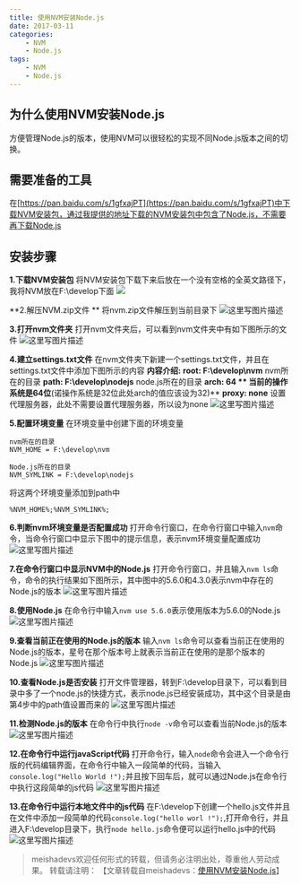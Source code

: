 ```yaml
---
title: 使用NVM安装Node.js
date: 2017-03-11
categories:
	- NVM
	- Node.js
tags:
	- NVM
	- Node.js
---
```

## 为什么使用NVM安装Node.js
方便管理Node.js的版本，使用NVM可以很轻松的实现不同Node.js版本之间的切换。
<!--more-->

## 需要准备的工具
在[https://pan.baidu.com/s/1gfxajPT](https://pan.baidu.com/s/1gfxajPT)中下载NVM安装包，通过我提供的地址下载的NVM安装包中包含了Node.js，不需要再下载Node.js

##  安装步骤
**1.下载NVM安装包**
将NVM安装包下载下来后放在一个没有空格的全英文路径下，我将NVM放在F:\develop下面
![](http://oq3pg8pg4.bkt.clouddn.com/20170311184329294.png)  

**2.解压NVM.zip文件 **
将nvm.zip文件解压到当前目录下
![这里写图片描述](http://oq3pg8pg4.bkt.clouddn.com/20170311222822917.png)

**3.打开nvm文件夹**
打开nvm文件夹后，可以看到nvm文件夹中有如下图所示的文件
![这里写图片描述](http://oq3pg8pg4.bkt.clouddn.com/20170311224908864.png)

**4.建立settings.txt文件**
在nvm文件夹下新建一个settings.txt文件，并且在settings.txt文件中添加下图所示的内容
**内容介绍:**
 **root: F:\develop\nvm** nvm所在的目录
 **path: F:\develop\nodejs** node.js所在的目录
 **arch: 64 ** 当前的操作系统是64位**(诺操作系统是32位此处arch的值应该设为32)**
 **proxy: none** 设置代理服务器，此处不需要设置代理服务器，所以设为none
![这里写图片描述](http://oq3pg8pg4.bkt.clouddn.com/20170313214811350.png)

**5.配置环境变量**
在环境变量中创建下面的环境变量

	nvm所在的目录
	NVM_HOME = F:\develop\nvm 
	
	Node.js所在的目录
	NVM_SYMLINK = F:\develop\nodejs

将这两个环境变量添加到path中

	%NVM_HOME%;%NVM_SYMLINK%;

**6.判断nvm环境变量是否配置成功**
打开命令行窗口，在命令行窗口中输入`nvm`命令，当命令行窗口中显示下图中的提示信息，表示nvm环境变量配置成功
![这里写图片描述](http://oq3pg8pg4.bkt.clouddn.com/20170313221236424.png)

**7.在命令行窗口中显示NVM中的Node.js**
打开命令行窗口，并且输入`nvm ls`命令，命令的执行结果如下图所示，其中图中的5.6.0和4.3.0表示nvm中存在的Node.js的版本
![这里写图片描述](http://oq3pg8pg4.bkt.clouddn.com/20170313223355075.png)

**8.使用Node.js**
在命令行中输入`nvm use 5.6.0`表示使用版本为5.6.0的Node.js
![这里写图片描述](http://oq3pg8pg4.bkt.clouddn.com/20170313223835156.png)

**9.查看当前正在使用的Node.js的版本**
输入`nvm ls`命令可以查看当前正在使用的Node.js的版本，星号在那个版本号上就表示当前正在使用的是那个版本的Node.js
![这里写图片描述](http://oq3pg8pg4.bkt.clouddn.com/20170313224246892.png)

**10.查看Node.js是否安装**
打开文件管理器，转到F:\develop目录下，可以看到目录中多了一个node.js的快捷方式，表示node.js已经安装成功，其中这个目录是由第4步中的path值设置而来的
![这里写图片描述](http://oq3pg8pg4.bkt.clouddn.com/20170313224921253.png)

**11.检测Node.js的版本**
在命令行中执行`node -v`命令可以查看当前Node.js的版本
![这里写图片描述](http://oq3pg8pg4.bkt.clouddn.com/20170313225245161.png)

**12.在命令行中运行javaScript代码**
打开命令行，输入`node`命令会进入一个命令行版的代码编辑界面，在命令行中输入一段简单的代码，当输入`console.log("Hello World !");`并且按下回车后，就可以通过Node.js在命令行中执行这段简单的js代码
![这里写图片描述](http://oq3pg8pg4.bkt.clouddn.com/20170313230627715.png)

**13.在命令行中运行本地文件中的js代码**
在F:\develop下创建一个hello.js文件并且在文件中添加一段简单的代码`console.log("hello worl !");`,打开命令行，并且进入F:\develop目录下，执行`node hello.js`命令便可以运行hello.js中的代码
![这里写图片描述](http://oq3pg8pg4.bkt.clouddn.com/20170313231516719.png)

> meishadevs欢迎任何形式的转载，但请务必注明出处，尊重他人劳动成果。
转载请注明： 【文章转载自meishadevs：[使用NVM安装Node.js](http://meishadevs.com/blog/%E4%BD%BF%E7%94%A8NVM%E5%AE%89%E8%A3%85Node.js/)】